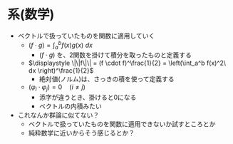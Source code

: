 # 系(数学)

- ベクトルで扱っていたものを関数に適用していく
  - $\displaystyle (f \cdot g) = \int_a^b f(x)g(x)\ dx$
    - $(f \cdot g)$ を、2関数を掛けて積分を取ったものと定義する
  - $\displaystyle \|\|f\|\| = (f \cdot f)^\frac{1}{2} = \left(\int_a^b f(x)^2\ dx \right)^\frac{1}{2}$
    - 絶対値(ノルム)は、さっきの積を使って定義する
  - $(\varphi_i \cdot \varphi_j) = 0\quad(i \neq j)$
    - 添字が違うとき、掛けると0になる
    - ベクトルの内積みたい
- これなんか群論に似てない？
  - ベクトルで扱っていたものを関数に適用できないか試すところとか
  - 純粋数学に近いからそう感じるとか？
